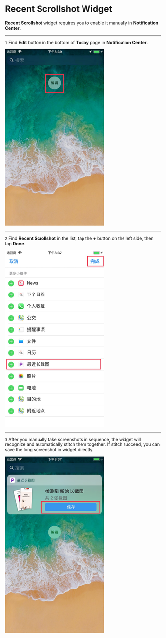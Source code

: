 # Recent Scrollshot Widget

**Recent Scrollshot** widget requires you to enable it manually in **Notification Center**.

---

`1` Find **Edit** button in the bottom of **Today** page in **Notification Center**.

<img src="../assets/guide-widget-1.jpg" width="320" >

---

`2` Find **Recent Scrollshot** in the list, tap the **+** button on the left side, then tap **Done**.

<img src="../assets/guide-widget-2.jpg" width="320" >

---

`3` After you manually take screenshots in sequence, the widget will recognize and automatically stitch them together. If stitch succeed, you can save the long screenshot in widget directly.

<img src="../assets/guide-widget-3.jpg" width="320" >

